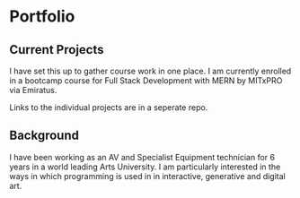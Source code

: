 # Portfolio
## Current Projects
I have set this up to gather course work in one place. I am currently enrolled in a bootcamp course for Full Stack Development with MERN by MITxPRO via Emiratus.

Links to the individual projects are in a seperate repo.

## Background
I have been working as an AV and Specialist Equipment technician for 6 years in a world leading Arts University. I am particularly interested in the ways in which programming is used in in interactive, generative and digital art.